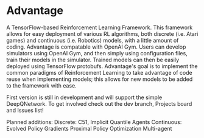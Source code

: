 # Advantage
A TensorFlow-based Reinforcement Learning Framework. This framework allows for easy deployment of various RL algorithms, both discrete (i.e. Atari games) and continuous (i.e. Robotics) models, with a little amount of coding. Advantage is compatable with OpenAI Gym. Users can develop simulators using OpenAI Gym, and then simply using configuration files, train their models in the simulator. Trained models can then be easily deployed using TensorFlow protobufs. Advantage's goal is to implement the common paradigms of Reinforcement Learning to take advantage of code reuse when implementing models; this allows for new models to be added to the framework with ease.

First version is still in development and will support the simple DeepQNetwork. To get involved check out the dev branch, Projects board and Issues list!


Planned additions:
  Discrete:
    C51, Implicit Quantile Agents
  Continuous:
    Evolved Policy Gradients
    Proximal Policy Optimization
  Multi-agent
